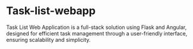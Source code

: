 # Task-list-webapp
Task List Web Application is a full-stack solution using Flask and Angular, designed for efficient task management through a user-friendly interface, ensuring scalability and simplicity.
